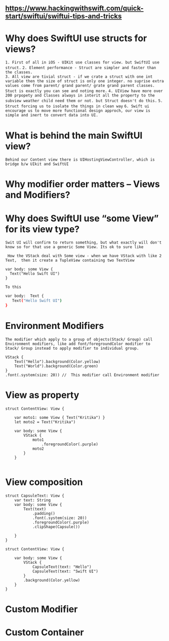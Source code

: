 
## https://www.hackingwithswift.com/quick-start/swiftui/swiftui-tips-and-tricks

# Why does SwiftUI use structs for views?
   `1. First of all in iOS - UIKit use classes for view. but SwiftUI use struct.`
   `2. Element performance - Struct are simpler and faster than the classes.`   
   `3. All view are tivial struct - if we crate a struct with one int variable then the size of struct is only one integer. no suprise extra values come from parent/ grand parent/ grate grand parent classes. Stuct is exactly you can see and noting more.`
   `4. UIView have more over 200 prpopety and Classes always in interit all the property to the subview weather child need them or not. but Struct doesn't do this.`
   `5. Struct forcing us to isolate the things in clean way`
   `6. Swift ui encourage us to move more functional design approch, our view is simple and inert to convert data into UI.`



# What is behind the main SwiftUI view? 
 `Behind our Content view there is UIHostingViewController, which is bridge b/w UIkit and SwiftUI`
 
 
# Why modifier order matters – Views and Modifiers?



# Why does SwiftUI use “some View” for its view type?
` Swit UI will confirm to return something, but what exactly will don't know so for that use a generic Some View. Its ok to sure like `

` How the VStack deal with Some view - when we have VStack with like 2 Text,  then it create a TupleView containing two TextView`

```
var body: some View {
  Text("Hello Swift UI")
}
```
```To this```

```bash
var body:  Text {
   Text("Hello Swift UI")
}
````



# Environment Modifiers
`The modifier which apply to a group of objects(Stack/ Group) call Environment modifiers, like add font/foregroundColor modifier to Stack/ Group instead to apply modifier to individual group.`

```
VStack {
    Text("Hello").background(Color.yellow)
    Text("World").background(Color.green)
}
.font(.system(size: 20)) //  This modifier call Environment modifier
```



# View as property
```
struct ContentView: View {

    var moto1: some View { Text("Kritika") }
    let moto2 = Text("Kritika")
    
    var body: some View {
        VStack {
            moto1
                .foregroundColor(.purple)
            moto2
        }
    }
    
```


# View composition

```
struct CapsuleText: View {
    var text: String
    var body: some View {
        Text(text)
            .padding()
            .font(.system(size: 20))
            .foregroundColor(.purple)
            .clipShape(Capsule())
        
    }
}

struct ContentView: View {

    var body: some View {
        VStack {
            CapsuleText(text: "Hello")
            CapsuleText(text: "Swift UI")
        }
        .background(Color.yellow)
    }
}    
```


# Custom Modifier

# Custom Container
